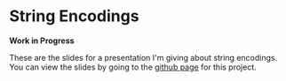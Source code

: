 # String Encodings

**Work in Progress**

These are the slides for a presentation I'm giving about string encodings.
You can view the slides by going to the [github page][1] for this project.

[1]: https://jwillesen.github.com/string-encodings-presentation/
